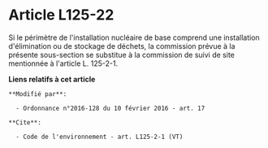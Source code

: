 # Article L125-22

Si le périmètre de l'installation nucléaire de base comprend une installation d'élimination ou de stockage de déchets, la
commission prévue à la présente sous-section se substitue à la commission de suivi de site mentionnée à l'article L. 125-2-1.

**Liens relatifs à cet article**

	**Modifié par**:

	  - Ordonnance n°2016-128 du 10 février 2016 - art. 17

	**Cite**:

	  - Code de l'environnement - art. L125-2-1 (VT)
